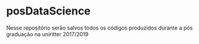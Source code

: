 # posDataScience
Nesse repositório serão salvos todos os códigos produzidos durante a pós graduação na uniritter 2017/2019

